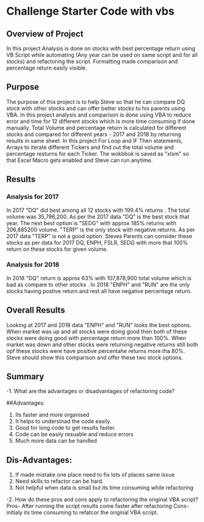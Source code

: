 # Challenge Starter Code with vbs

## Overview of Project
In this project Analysis is done on stocks with best percentage return using VB Script while automating (Any year can be used on same script and for all stocks) and refactoring the script. Formatting made comparison and percentage return easily visible. 

## Purpose
The purpose of this project is to help Steve so that he can compare DQ stock with other stocks and can offer better stocks to his parents using VBA. In this project analysis and comparison  is done using VBA to reduce error and time for 12 different stocks which is more time consuming if done manually. Total Volume and percentage return is calculated for different stocks and compared for different years - 2017 and 2018 by returning results in same sheet. In this project For Loop and IF Then statements, Arrays to iterate  different Tickers and find out the total volume and percentage resturns for each Ticker. The  wokbbok is saved as "xlsm" so that Excel Macro gets enabled and Steve can run anytime.

## Results

### Analysis for 2017

In 2017 "DQ" did best among all 12 stocks with 199.4% returns . The total volume was 35,796,200. As per the 2017 data "DQ" is the best stock that year. The next best option is "SEDG" with approx 185% returns with 206,885200 volume. 
"TERP" is the only stock with negative returns. As per 2017 data "TERP" is not a good option. Steves Parents can consider these stocks as per data for 2017 DQ, ENPH, FSLR, SEDG with more that 100% return on these stocks for given volume.

### Analysis for 2018

In 2018 "DQ" return is approx 63% with 107,878,900 total volume which is bad as compare to other stocks .  In 2018 "ENPH" and "RUN" are the only stocks having postive return and rest all have negative percentage return.

## Overall Results

Looking at 2017 and 2018 data "ENPH" and "RUN" looks the best options. When market was up and all stocks were doing good then both of these stocks were doing good with percentage return more than 100%.  When market was down and other stocks were returning negative returns still both opf these stocks were have positive percentahe returns more tha 80%. Steve should show this comparison and offer these two stock options. 

## Summary

-1. What are the advantages or disadvantages of refactoring code?

##Advantages:
1. Its faster and more organised 
2. It helps to understnad the code easily.
3. Good for long code to get results faster.
4. Code can be easily resuable and reduce errors
5. Much more data can be handled 

## Dis-Advantages:
1. If made mistake one place need to fix lots of places same issue
2. Need skills to refactor can be hard. 
3. Not helpful when data is small but its time consuming while refactoring

-2. How do these pros and cons apply to refactoring the original VBA script?
Pros- After running the script results come faster after refactoring 
Cons- initialy its time consuming to refatcor the original VBA script. 

